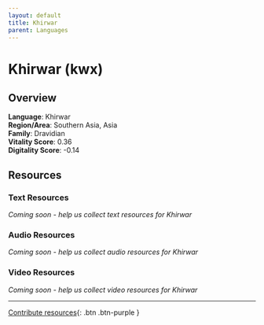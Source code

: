 ```yaml
---
layout: default
title: Khirwar
parent: Languages
---
```


# Khirwar (kwx)

## Overview

**Language**: Khirwar  
**Region/Area**: Southern Asia, Asia  
**Family**: Dravidian  
**Vitality Score**: 0.36  
**Digitality Score**: -0.14  

## Resources

### Text Resources
*Coming soon - help us collect text resources for Khirwar*

### Audio Resources
*Coming soon - help us collect audio resources for Khirwar*

### Video Resources
*Coming soon - help us collect video resources for Khirwar*

---

[Contribute resources](https://fairtrain.github.io/){: .btn .btn-purple }
